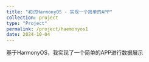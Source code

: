 ```yaml
---
title: "初试HarmonyOS - 实现一个简单的APP"
collection: project
type: "Project"
permalink: /project/haemonyos1
date: 2024-10-04
---
```


基于HarmonyOS，我实现了一个简单的APP进行数据展示
